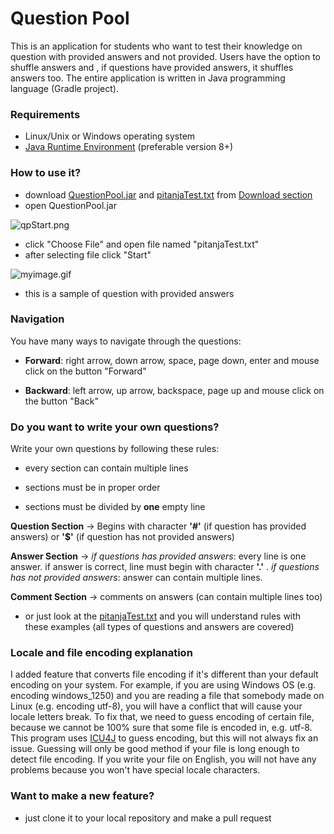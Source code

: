 # Question Pool #

This is an application for students who want to test their knowledge on question with provided answers and not provided. Users have the option to shuffle answers and , if questions have provided answers, it shuffles answers too.
The entire application is written in Java programming language (Gradle project). 

### Requirements ###

* Linux/Unix or Windows operating system
* [Java Runtime Environment](https://java.com/en/download/) (preferable version 8+)

### How to use it? ###

* download [QuestionPool.jar](https://bitbucket.org/mightymatth8/questionpooljava/downloads/QuestionPool.jar) and [pitanjaTest.txt](https://bitbucket.org/mightymatth8/questionpooljava/downloads/pitanjaTest.txt) from [Download section](https://bitbucket.org/mightymatth8/questionpooljava/downloads)
* open QuestionPool.jar

![qpStart.png](https://bitbucket.org/repo/7895Re/images/2413767385-qpStart.png)

* click "Choose File" and open file named "pitanjaTest.txt"
* after selecting file click "Start"

![myimage.gif](https://bitbucket.org/repo/7895Re/images/1216042890-myimage.gif)

* this is a sample of question with provided answers

### Navigation ###

You have many ways to navigate through the questions:

* **Forward**: right arrow, down arrow, space, page down, enter and mouse click on the button "Forward"

* **Backward**: left arrow, up arrow, backspace, page up and mouse click on the button "Back"

### Do you want to write your own questions? ###

Write your own questions by following these rules:

* every section can contain multiple lines

* sections must be in proper order

* sections must be divided by **one** empty line

**Question Section** -> Begins with character **'#'** (if question has provided answers)
or **'$'** (if question has not provided answers)

**Answer Section** -> *if questions has provided answers*: every line is one answer.
if answer is correct, line must begin with character **'.'** .
*if questions has not provided answers*: answer can contain multiple lines.

**Comment Section** -> comments on answers (can contain multiple lines too)

* or just look at the [pitanjaTest.txt](https://bitbucket.org/mightymatth8/questionpooljava/downloads/pitanjaTest.txt) and you will understand rules with these examples (all types of questions and answers are covered)

### Locale and file encoding explanation ###

I added feature that converts file encoding if it's different than your default encoding on your system. For example, if you are using Windows OS (e.g. encoding windows_1250) and you are reading a file that somebody made on Linux (e.g. encoding utf-8), you will have a conflict that will cause your locale letters break. 
To fix that, we need to guess encoding of certain file, because we cannot be 100% sure that some file is encoded in, e.g. utf-8. This program uses [ICU4J](http://icu-project.org/apiref/icu4j/) to guess encoding, but this will not always fix an issue. Guessing will only be good method if your file is long enough to detect file encoding.
If you write your file on English, you will not have any problems because you won't have special locale characters.

### Want to make a new feature? ###

* just clone it to your local repository and make a pull request